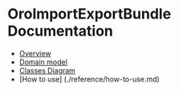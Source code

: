 OroImportExportBundle Documentation
===================================

- [Overview](./reference/overview.md)
- [Domain model](./reference/domain-model.md)
- [Classes Diagram](./reference/workflow-entities/classes-diagram.md)
- [How to use] (./reference/how-to-use.md)
